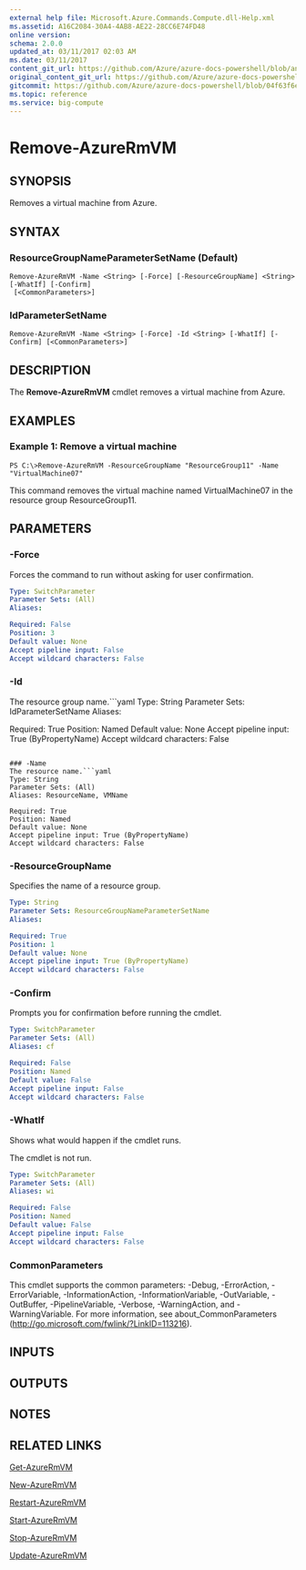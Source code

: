 ```yaml
---
external help file: Microsoft.Azure.Commands.Compute.dll-Help.xml
ms.assetid: A16C2084-30A4-4AB8-AE22-28CC6E74FD48
online version:
schema: 2.0.0
updated_at: 03/11/2017 02:03 AM
ms.date: 03/11/2017
content_git_url: https://github.com/Azure/azure-docs-powershell/blob/anne052617/azureps-cmdlets-docs/ResourceManager/AzureRM.Compute/v2.8.0/Remove-AzureRmVM.md
original_content_git_url: https://github.com/Azure/azure-docs-powershell/blob/anne052617/azureps-cmdlets-docs/ResourceManager/AzureRM.Compute/v2.8.0/Remove-AzureRmVM.md
gitcommit: https://github.com/Azure/azure-docs-powershell/blob/04f63f6e685743ace2c57eb157574e34e8610b1c
ms.topic: reference
ms.service: big-compute
---
```


# Remove-AzureRmVM

## SYNOPSIS
Removes a virtual machine from Azure.

## SYNTAX

### ResourceGroupNameParameterSetName (Default)
```
Remove-AzureRmVM -Name <String> [-Force] [-ResourceGroupName] <String> [-WhatIf] [-Confirm]
 [<CommonParameters>]
```

### IdParameterSetName
```
Remove-AzureRmVM -Name <String> [-Force] -Id <String> [-WhatIf] [-Confirm] [<CommonParameters>]
```

## DESCRIPTION
The **Remove-AzureRmVM** cmdlet removes a virtual machine from Azure.

## EXAMPLES

### Example 1: Remove a virtual machine
```
PS C:\>Remove-AzureRmVM -ResourceGroupName "ResourceGroup11" -Name "VirtualMachine07"
```

This command removes the virtual machine named VirtualMachine07 in the resource group ResourceGroup11.

## PARAMETERS

### -Force
Forces the command to run without asking for user confirmation.

```yaml
Type: SwitchParameter
Parameter Sets: (All)
Aliases: 

Required: False
Position: 3
Default value: None
Accept pipeline input: False
Accept wildcard characters: False
```

### -Id
The resource group name.```yaml
Type: String
Parameter Sets: IdParameterSetName
Aliases: 

Required: True
Position: Named
Default value: None
Accept pipeline input: True (ByPropertyName)
Accept wildcard characters: False
```

### -Name
The resource name.```yaml
Type: String
Parameter Sets: (All)
Aliases: ResourceName, VMName

Required: True
Position: Named
Default value: None
Accept pipeline input: True (ByPropertyName)
Accept wildcard characters: False
```

### -ResourceGroupName
Specifies the name of a resource group.

```yaml
Type: String
Parameter Sets: ResourceGroupNameParameterSetName
Aliases: 

Required: True
Position: 1
Default value: None
Accept pipeline input: True (ByPropertyName)
Accept wildcard characters: False
```

### -Confirm
Prompts you for confirmation before running the cmdlet.

```yaml
Type: SwitchParameter
Parameter Sets: (All)
Aliases: cf

Required: False
Position: Named
Default value: False
Accept pipeline input: False
Accept wildcard characters: False
```

### -WhatIf
Shows what would happen if the cmdlet runs.

The cmdlet is not run.

```yaml
Type: SwitchParameter
Parameter Sets: (All)
Aliases: wi

Required: False
Position: Named
Default value: False
Accept pipeline input: False
Accept wildcard characters: False
```

### CommonParameters
This cmdlet supports the common parameters: -Debug, -ErrorAction, -ErrorVariable, -InformationAction, -InformationVariable, -OutVariable, -OutBuffer, -PipelineVariable, -Verbose, -WarningAction, and -WarningVariable. For more information, see about_CommonParameters (http://go.microsoft.com/fwlink/?LinkID=113216).

## INPUTS

## OUTPUTS

## NOTES

## RELATED LINKS

[Get-AzureRmVM](./Get-AzureRmVM.md)

[New-AzureRmVM](./New-AzureRmVM.md)

[Restart-AzureRmVM](./Restart-AzureRmVM.md)

[Start-AzureRmVM](./Start-AzureRmVM.md)

[Stop-AzureRmVM](./Stop-AzureRmVM.md)

[Update-AzureRmVM](./Update-AzureRmVM.md)


